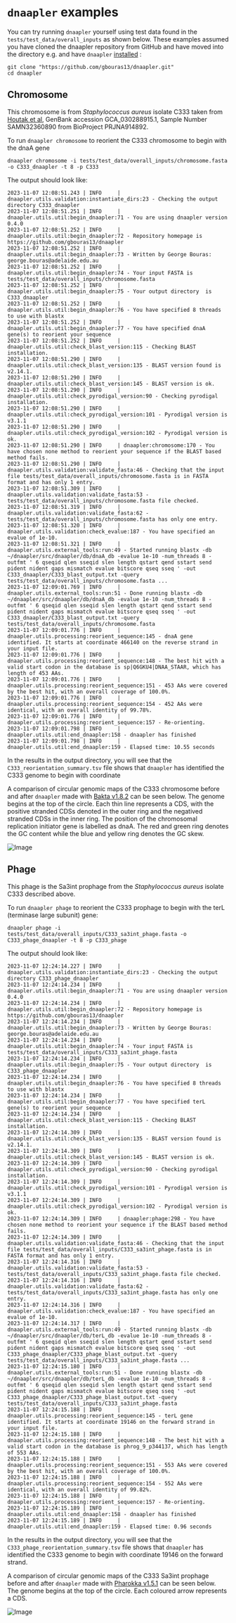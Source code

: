 
# `dnaapler` examples

You can try running `dnaapler` yourself using test data found in the `tests/test_data/overall_inputs` as shown below. These examples assumed you have cloned the dnaapler repository from GitHub and have moved into the directory e.g. and have `dnaapler` [installed](install.md) :

```
git clone "https://github.com/gbouras13/dnaapler.git"
cd dnaapler
```

## Chromosome

This chromosome is from _Staphylococcus aureus_ isolate C333 taken from [Houtak et al](https://www.biorxiv.org/content/10.1101/2023.03.28.534496v1), GenBank accession GCA_030288915.1, Sample Number SAMN32360890 from BioProject PRJNA914892.

To run `dnaapler chromosome` to reorient the C333 chromosome to begin with the dnaA gene 

```
dnaapler chromosome -i tests/test_data/overall_inputs/chromosome.fasta -o C333_dnaapler -t 8 -p C333
```

The output should look like:

```
2023-11-07 12:08:51.243 | INFO     | dnaapler.utils.validation:instantiate_dirs:23 - Checking the output directory C333_dnaapler
2023-11-07 12:08:51.251 | INFO     | dnaapler.utils.util:begin_dnaapler:71 - You are using dnaapler version 0.4.0
2023-11-07 12:08:51.252 | INFO     | dnaapler.utils.util:begin_dnaapler:72 - Repository homepage is https://github.com/gbouras13/dnaapler
2023-11-07 12:08:51.252 | INFO     | dnaapler.utils.util:begin_dnaapler:73 - Written by George Bouras: george.bouras@adelaide.edu.au
2023-11-07 12:08:51.252 | INFO     | dnaapler.utils.util:begin_dnaapler:74 - Your input FASTA is tests/test_data/overall_inputs/chromosome.fasta
2023-11-07 12:08:51.252 | INFO     | dnaapler.utils.util:begin_dnaapler:75 - Your output directory  is C333_dnaapler
2023-11-07 12:08:51.252 | INFO     | dnaapler.utils.util:begin_dnaapler:76 - You have specified 8 threads to use with blastx
2023-11-07 12:08:51.252 | INFO     | dnaapler.utils.util:begin_dnaapler:77 - You have specified dnaA gene(s) to reorient your sequence
2023-11-07 12:08:51.252 | INFO     | dnaapler.utils.util:check_blast_version:115 - Checking BLAST installation.
2023-11-07 12:08:51.290 | INFO     | dnaapler.utils.util:check_blast_version:135 - BLAST version found is v2.14.1.
2023-11-07 12:08:51.290 | INFO     | dnaapler.utils.util:check_blast_version:145 - BLAST version is ok.
2023-11-07 12:08:51.290 | INFO     | dnaapler.utils.util:check_pyrodigal_version:90 - Checking pyrodigal installation.
2023-11-07 12:08:51.290 | INFO     | dnaapler.utils.util:check_pyrodigal_version:101 - Pyrodigal version is v3.1.1
2023-11-07 12:08:51.290 | INFO     | dnaapler.utils.util:check_pyrodigal_version:102 - Pyrodigal version is ok.
2023-11-07 12:08:51.290 | INFO     | dnaapler:chromosome:170 - You have chosen none method to reorient your sequence if the BLAST based method fails.
2023-11-07 12:08:51.290 | INFO     | dnaapler.utils.validation:validate_fasta:46 - Checking that the input file tests/test_data/overall_inputs/chromosome.fasta is in FASTA format and has only 1 entry.
2023-11-07 12:08:51.309 | INFO     | dnaapler.utils.validation:validate_fasta:53 - tests/test_data/overall_inputs/chromosome.fasta file checked.
2023-11-07 12:08:51.319 | INFO     | dnaapler.utils.validation:validate_fasta:62 - tests/test_data/overall_inputs/chromosome.fasta has only one entry.
2023-11-07 12:08:51.320 | INFO     | dnaapler.utils.validation:check_evalue:187 - You have specified an evalue of 1e-10.
2023-11-07 12:08:51.321 | INFO     | dnaapler.utils.external_tools:run:49 - Started running blastx -db ~/dnaapler/src/dnaapler/db/dnaA_db -evalue 1e-10 -num_threads 8 -outfmt ' 6 qseqid qlen sseqid slen length qstart qend sstart send pident nident gaps mismatch evalue bitscore qseq sseq ' -out C333_dnaapler/C333_blast_output.txt -query tests/test_data/overall_inputs/chromosome.fasta ...
2023-11-07 12:09:01.769 | INFO     | dnaapler.utils.external_tools:run:51 - Done running blastx -db ~/dnaapler/src/dnaapler/db/dnaA_db -evalue 1e-10 -num_threads 8 -outfmt ' 6 qseqid qlen sseqid slen length qstart qend sstart send pident nident gaps mismatch evalue bitscore qseq sseq ' -out C333_dnaapler/C333_blast_output.txt -query tests/test_data/overall_inputs/chromosome.fasta
2023-11-07 12:09:01.776 | INFO     | dnaapler.utils.processing:reorient_sequence:145 - dnaA gene identified. It starts at coordinate 466140 on the reverse strand in your input file.
2023-11-07 12:09:01.776 | INFO     | dnaapler.utils.processing:reorient_sequence:148 - The best hit with a valid start codon in the database is sp|Q6GKU4|DNAA_STAAR, which has length of 453 AAs.
2023-11-07 12:09:01.776 | INFO     | dnaapler.utils.processing:reorient_sequence:151 - 453 AAs were covered by the best hit, with an overall coverage of 100.0%.
2023-11-07 12:09:01.776 | INFO     | dnaapler.utils.processing:reorient_sequence:154 - 452 AAs were identical, with an overall identity of 99.78%.
2023-11-07 12:09:01.776 | INFO     | dnaapler.utils.processing:reorient_sequence:157 - Re-orienting.
2023-11-07 12:09:01.798 | INFO     | dnaapler.utils.util:end_dnaapler:158 - dnaapler has finished
2023-11-07 12:09:01.798 | INFO     | dnaapler.utils.util:end_dnaapler:159 - Elapsed time: 10.55 seconds
```

In the results in the output directory, you will see that the `C333_reorientation_summary.tsv` file shows that `dnaapler` has identified the C333 genome to begin with coordinate

A comparison of circular genomic maps of the C333 chromosome before and after `dnaapler` made with [Bakta v1.8.2](https://github.com/oschwengers/bakta) can be seen below. The genome begins at the top of the circle. Each thin line represents a CDS, with the positive stranded CDSs denoted in the outer ring and the negatived stranded CDSs in the inner ring. The position of the chromosomal replication initiator gene is labelled as dnaA. The red and green ring denotes the GC content while the blue and yellow ring denotes the GC skew. 

![Image](C333_chromosome_combined.png)

## Phage

This phage is the Sa3int prophage from the _Staphylococcus aureus_ isolate C333 described above.

To run `dnaapler phage` to reorient the C333 prophage to begin with the terL (terminase large subunit) gene: 

```
dnaapler phage -i tests/test_data/overall_inputs/C333_sa3int_phage.fasta -o C333_phage_dnaapler -t 8 -p C333_phage
```

The output should look like:

```
2023-11-07 12:24:14.227 | INFO     | dnaapler.utils.validation:instantiate_dirs:23 - Checking the output directory C333_phage_dnaapler
2023-11-07 12:24:14.234 | INFO     | dnaapler.utils.util:begin_dnaapler:71 - You are using dnaapler version 0.4.0
2023-11-07 12:24:14.234 | INFO     | dnaapler.utils.util:begin_dnaapler:72 - Repository homepage is https://github.com/gbouras13/dnaapler
2023-11-07 12:24:14.234 | INFO     | dnaapler.utils.util:begin_dnaapler:73 - Written by George Bouras: george.bouras@adelaide.edu.au
2023-11-07 12:24:14.234 | INFO     | dnaapler.utils.util:begin_dnaapler:74 - Your input FASTA is tests/test_data/overall_inputs/C333_sa3int_phage.fasta
2023-11-07 12:24:14.234 | INFO     | dnaapler.utils.util:begin_dnaapler:75 - Your output directory  is C333_phage_dnaapler
2023-11-07 12:24:14.234 | INFO     | dnaapler.utils.util:begin_dnaapler:76 - You have specified 8 threads to use with blastx
2023-11-07 12:24:14.234 | INFO     | dnaapler.utils.util:begin_dnaapler:77 - You have specified terL gene(s) to reorient your sequence
2023-11-07 12:24:14.234 | INFO     | dnaapler.utils.util:check_blast_version:115 - Checking BLAST installation.
2023-11-07 12:24:14.309 | INFO     | dnaapler.utils.util:check_blast_version:135 - BLAST version found is v2.14.1.
2023-11-07 12:24:14.309 | INFO     | dnaapler.utils.util:check_blast_version:145 - BLAST version is ok.
2023-11-07 12:24:14.309 | INFO     | dnaapler.utils.util:check_pyrodigal_version:90 - Checking pyrodigal installation.
2023-11-07 12:24:14.309 | INFO     | dnaapler.utils.util:check_pyrodigal_version:101 - Pyrodigal version is v3.1.1
2023-11-07 12:24:14.309 | INFO     | dnaapler.utils.util:check_pyrodigal_version:102 - Pyrodigal version is ok.
2023-11-07 12:24:14.309 | INFO     | dnaapler:phage:298 - You have chosen none method to reorient your sequence if the BLAST based method fails.
2023-11-07 12:24:14.309 | INFO     | dnaapler.utils.validation:validate_fasta:46 - Checking that the input file tests/test_data/overall_inputs/C333_sa3int_phage.fasta is in FASTA format and has only 1 entry.
2023-11-07 12:24:14.316 | INFO     | dnaapler.utils.validation:validate_fasta:53 - tests/test_data/overall_inputs/C333_sa3int_phage.fasta file checked.
2023-11-07 12:24:14.316 | INFO     | dnaapler.utils.validation:validate_fasta:62 - tests/test_data/overall_inputs/C333_sa3int_phage.fasta has only one entry.
2023-11-07 12:24:14.316 | INFO     | dnaapler.utils.validation:check_evalue:187 - You have specified an evalue of 1e-10.
2023-11-07 12:24:14.317 | INFO     | dnaapler.utils.external_tools:run:49 - Started running blastx -db ~/dnaapler/src/dnaapler/db/terL_db -evalue 1e-10 -num_threads 8 -outfmt ' 6 qseqid qlen sseqid slen length qstart qend sstart send pident nident gaps mismatch evalue bitscore qseq sseq ' -out C333_phage_dnaapler/C333_phage_blast_output.txt -query tests/test_data/overall_inputs/C333_sa3int_phage.fasta ...
2023-11-07 12:24:15.180 | INFO     | dnaapler.utils.external_tools:run:51 - Done running blastx -db ~/dnaapler/src/dnaapler/db/terL_db -evalue 1e-10 -num_threads 8 -outfmt ' 6 qseqid qlen sseqid slen length qstart qend sstart send pident nident gaps mismatch evalue bitscore qseq sseq ' -out C333_phage_dnaapler/C333_phage_blast_output.txt -query tests/test_data/overall_inputs/C333_sa3int_phage.fasta
2023-11-07 12:24:15.188 | INFO     | dnaapler.utils.processing:reorient_sequence:145 - terL gene identified. It starts at coordinate 19146 on the forward strand in your input file.
2023-11-07 12:24:15.188 | INFO     | dnaapler.utils.processing:reorient_sequence:148 - The best hit with a valid start codon in the database is phrog_9_p344137, which has length of 553 AAs.
2023-11-07 12:24:15.188 | INFO     | dnaapler.utils.processing:reorient_sequence:151 - 553 AAs were covered by the best hit, with an overall coverage of 100.0%.
2023-11-07 12:24:15.188 | INFO     | dnaapler.utils.processing:reorient_sequence:154 - 552 AAs were identical, with an overall identity of 99.82%.
2023-11-07 12:24:15.188 | INFO     | dnaapler.utils.processing:reorient_sequence:157 - Re-orienting.
2023-11-07 12:24:15.189 | INFO     | dnaapler.utils.util:end_dnaapler:158 - dnaapler has finished
2023-11-07 12:24:15.189 | INFO     | dnaapler.utils.util:end_dnaapler:159 - Elapsed time: 0.96 seconds
```

In the results in the output directory, you will see that the `C333_phage_reorientation_summary.tsv` file shows that `dnaapler` has identified the C333 genome to begin with coordinate 19146 on the forward strand.

A comparison of circular genomic maps of the C333 Sa3int prophage before and after `dnaapler` made with [Pharokka v1.5.1](https://github.com/gbouras13/pharokka) can be seen below. The genome begins at the top of the circle. Each coloured arrow represents a CDS.

![Image](C333_phage_combined.png)
